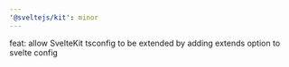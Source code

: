 ```yaml
---
'@sveltejs/kit': minor
---
```


feat: allow SvelteKit tsconfig to be extended by adding extends option to svelte config
